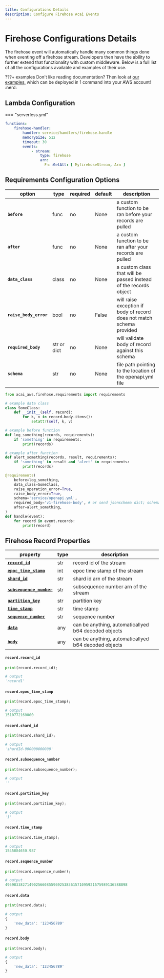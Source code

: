 ```yaml
---
title: Configurations Details
description: Configure Firehose Acai Events
---
```


# Firehose Configurations Details

The firehose event will automatically handle many common things done when eventing off a firehose stream. 
Developers then have the ability to further extend that functionality with custom middleware. 
Below is a full list of all the configurations available and examples of their use.

???+ examples
    Don't like reading documentation? Then look at 
    [our examples,](https://github.com/syngenta/acai-python-docs/blob/main/examples/firehose) which can be deployed 
    in 1 command into your AWS account! :nerd:

## Lambda Configuration

=== "serverless.yml"

```yaml
functions:
    firehose-handler:
        handler: service/handlers/firehose.handle
        memorySize: 512
        timeout: 30
        events:
            - stream:
                type: firehose
                arn:
                  Fn::GetAtt: [ MyfirehoseStream, Arn ]
```

## Requirements Configuration Options

| option                      | type        | required | default                           | description                                                               |
|-----------------------------|-------------|----------|-----------------------------------|---------------------------------------------------------------------------|
| **`before`**                | func        | no       | None                              | a custom function to be ran before your records are pulled                |
| **`after`**                 | func        | no       | None                              | a custom function to be ran after your records are pulled                 |
| **`data_class`**            | class       | no       | None                              | a custom class that will be passed instead of the records object          |
| **`raise_body_error`**      | bool        | no       | False                             | will raise exception if body of record does not match schema provided     |
| **`required_body`**         | str or dict | no       | None                              | will validate body of record against this schema                          |
| **`schema`**                | str         | no       | None                              | file path pointing to the location of the openapi.yml file                |

```python
from acai_aws.firehose.requirements import requirements

# example data class
class SomeClass:
    def __init__(self, record):
        for k, v in record.body.items():
            setattr(self, k, v)

# example before function
def log_something(records, requirements):
    if 'something' in requirements:
        print(records) 

# example after function
def alert_something(records, result, requirements):
    if 'something' in result and 'alert' in requirements:
        print(records)

@requirements(
    before=log_something,
    data_class=SomeClass,
    raise_operation_error=True,
    raise_body_error=True,
    schema='service/openapi.yml',
    required_body='v1-firehose-body', # or send jsonschema dict; schema kwarg not needed if sending jsonschema dict
    after=alert_something,
)
def handle(event):
    for record in event.records:
        print(record)
```

## Firehose Record Properties

| property                                                                     | type   | description                                          |
|------------------------------------------------------------------------------|--------|------------------------------------------------------|
| **[`record_id`]({{web.url}}/firehose/#recordrecord_id)**                     | str    | record id of the stream                              |
| **[`epoc_time_stamp`]({{web.url}}/firehose/#recordepoc_time_stamp)**         | int    | epoc time stamp of the stream                        |
| **[`shard_id`]({{web.url}}/firehose/#recordshard_id)**                       | str    | shard id arn of the stream                           |
| **[`subsequence_number`]({{web.url}}/firehose/#recordvsubsequence_number)**  | str    | subsequence number arn of the stream                 |
| **[`partition_key`]({{web.url}}/firehose/#recordpartition_key)**             | str    | partition key                                        |
| **[`time_stamp`]({{web.url}}/firehose/#recordtime_stamp)**                   | str    | time stamp                                           |
| **[`sequence_number`]({{web.url}}/firehose/#recordsequence_number)**         | str    | sequence number                                      |
| **[`data`]({{web.url}}/firehose/#recorddata)**                               | any    | can be anything, automaticallyed b64 decoded objects |
| **[`body`]({{web.url}}/firehose/#recordbody)**                               | any    | can be anything, automaticallyed b64 decoded objects |


#### `record.record_id`

```python
print(record.record_id);

# output
'record1'
```

#### `record.epoc_time_stamp`

```python
print(record.epoc_time_stamp);

# output
1510772160000
```

#### `record.shard_id`

```python
print(record.shard_id);

# output
'shardId-000000000000'
```

#### `record.subsequence_number`

```python
print(record.subsequence_number);

# output
''
```

#### `record.partition_key`

```python
print(record.partition_key);

# output
'1'
```

#### `record.time_stamp`

```python
print(record.time_stamp);

# output
1545084650.987
```

#### `record.sequence_number`

```python
print(record.sequence_number);

# output
49590338271490256608559692538361571095921575989136588898
```

#### `record.data`

```python
print(record.data);

# output
{
    'new_data': '123456789'
}
```

#### `record.body`

```python
print(record.body);

# output
{
    'new_data': '123456789'
}
```